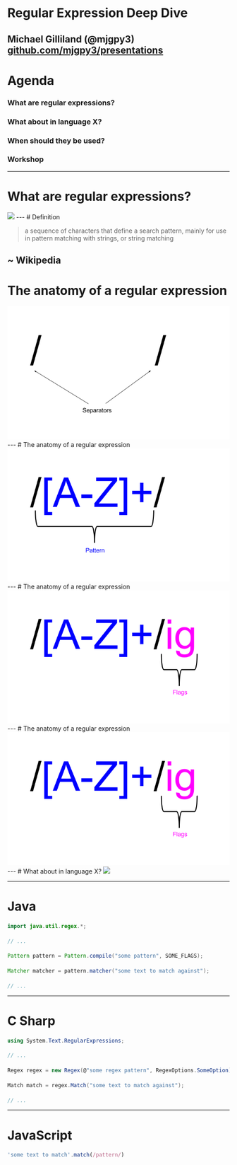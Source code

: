 # Regular Expression Deep Dive
Michael Gilliland (@mjgpy3) <br />
[github.com/mjgpy3/presentations](https://github.com/mjgpy3/presentations)
---
# Agenda

### What are regular expressions?

### What about in language X?

### When should they be used?

### Workshop
---
# What are regular expressions?

<img src="https://upload.wikimedia.org/wikipedia/en/b/b9/MagrittePipe.jpg" style="max-width: 100%;">
</img>
---
# Definition

> a sequence of characters that define a search pattern, mainly for use in pattern matching with strings, or string matching

 ~ Wikipedia
---
# The anatomy of a regular expression

<img src="static/images/regex_anatomy.png" style="max-width: 100%;">
</img>
---
# The anatomy of a regular expression

<img src="static/images/regex_anatomy_2.png" style="max-width: 100%;">
</img>
---
# The anatomy of a regular expression

<img src="static/images/regex_anatomy_3.png" style="max-width: 100%;">
</img>
---
# The anatomy of a regular expression

<img src="static/images/regex_anatomy_3.png" style="max-width: 100%;">
</img>
---
# What about in language X?

<img src="http://m.cdn.blog.hu/eo/eotvoskollegium/image/0mcbgopp8cvvlnxxsx.jpg" style="max-width: 100%;">
</img>

---
# Java
```java
import java.util.regex.*;

// ...

Pattern pattern = Pattern.compile("some pattern", SOME_FLAGS);

Matcher matcher = pattern.matcher("some text to match against");

// ...
```

---
# C Sharp
```c#
using System.Text.RegularExpressions;

// ...

Regex regex = new Regex(@"some regex pattern", RegexOptions.SomeOption);

Match match = regex.Match("some text to match against");

// ...
```

---
# JavaScript
```javascript
'some text to match'.match(/pattern/)
```
